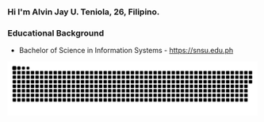 ### Hi I'm Alvin Jay U. Teniola, 26, Filipino.




### Educational Background
* Bachelor of Science in Information Systems - https://snsu.edu.ph 


<a href=#><img src="contributions.svg"></a>

<p align="center"> 
